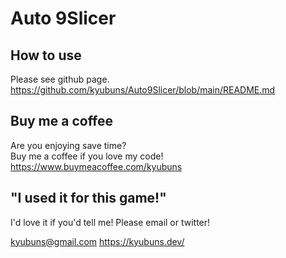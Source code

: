 # Auto 9Slicer

## How to use

Please see github page.  
https://github.com/kyubuns/Auto9Slicer/blob/main/README.md

## Buy me a coffee

Are you enjoying save time?  
Buy me a coffee if you love my code!  
https://www.buymeacoffee.com/kyubuns

## "I used it for this game!"

I'd love it if you'd tell me!
Please email or twitter!

kyubuns@gmail.com
https://kyubuns.dev/
